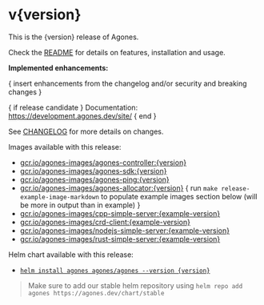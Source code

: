 # v{version}

This is the {version} release of Agones.

Check the <a href="https://github.com/googleforgames/agones/tree/release-{version}" data-proofer-ignore>README</a> for details on features, installation and usage.

**Implemented enhancements:**

{ insert enhancements from the changelog and/or security and breaking changes }

{ if release candidate }
Documentation: https://development.agones.dev/site/
{ end }

See <a href="https://github.com/googleforgames/agones/blob/release-{version}/CHANGELOG.md" data-proofer-ignore>CHANGELOG</a> for more details on changes.

Images available with this release:

- [gcr.io/agones-images/agones-controller:{version}](https://gcr.io/agones-images/agones-controller:{version})
- [gcr.io/agones-images/agones-sdk:{version}](https://gcr.io/agones-images/agones-sdk:{version})
- [gcr.io/agones-images/agones-ping:{version}](https://gcr.io/agones-images/agones-ping:{version})
- [gcr.io/agones-images/agones-allocator:{version}](https://gcr.io/agones-images/agones-allocator:{version})
{ run `make release-example-image-markdown` to populate example images section below (will be more in output than in example) }  
- [gcr.io/agones-images/cpp-simple-server:{example-version}](https://gcr.io/agones-images/cpp-simple-server:{example-version})
- [gcr.io/agones-images/crd-client:{example-version}](https://gcr.io/agones-images/crd-client:{example-version})
- [gcr.io/agones-images/nodejs-simple-server:{example-version}](https://gcr.io/agones-images/nodejs-simple-server:{example-version})
- [gcr.io/agones-images/rust-simple-server:{example-version}](https://gcr.io/agones-images/rust-simple-server:{example-version})

Helm chart available with this release:

- <a href="https://agones.dev/chart/stable/agones-{version}.tgz" data-proofer-ignore>
  <code>helm install agones agones/agones --version {version}</code></a>

> Make sure to add our stable helm repository using `helm repo add agones https://agones.dev/chart/stable`
